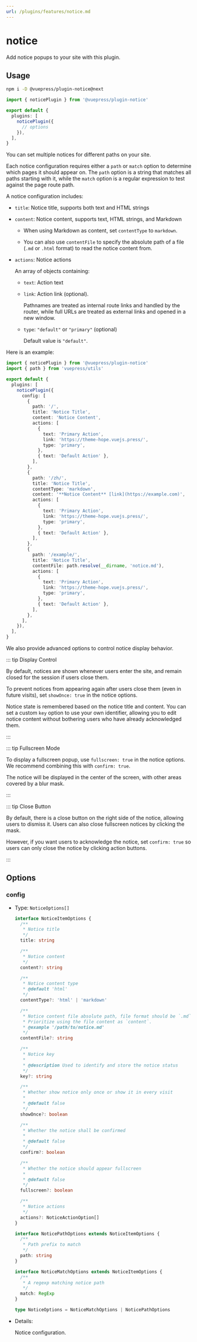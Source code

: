 ```yaml
---
url: /plugins/features/notice.md
---
```

# notice

Add notice popups to your site with this plugin.

## Usage

```bash
npm i -D @vuepress/plugin-notice@next
```

```ts title=".vuepress/config.ts"
import { noticePlugin } from '@vuepress/plugin-notice'

export default {
  plugins: [
    noticePlugin({
      // options
    }),
  ],
}
```

You can set multiple notices for different paths on your site.

Each notice configuration requires either a `path` or `match` option to determine which pages it should appear on. The `path` option is a string that matches all paths starting with it, while the `match` option is a regular expression to test against the page route path.

A notice configuration includes:

* `title`: Notice title, supports both text and HTML strings

* `content`: Notice content, supports text, HTML strings, and Markdown
  * When using Markdown as content, set `contentType` to `markdown`.

  * You can also use `contentFile` to specify the absolute path of a file (`.md` or `.html` format) to read the notice content from.

* `actions`: Notice actions

  An array of objects containing:

  * `text`: Action text

  * `link`: Action link (optional).

    Pathnames are treated as internal route links and handled by the router, while full URLs are treated as external links and opened in a new window.

  * `type`: `"default"` or `"primary"` (optional)

    Default value is `"default"`.

Here is an example:

```ts title=".vuepress/config.ts"
import { noticePlugin } from '@vuepress/plugin-notice'
import { path } from 'vuepress/utils'

export default {
  plugins: [
    noticePlugin({
      config: [
        {
          path: '/',
          title: 'Notice Title',
          content: 'Notice Content',
          actions: [
            {
              text: 'Primary Action',
              link: 'https://theme-hope.vuejs.press/',
              type: 'primary',
            },
            { text: 'Default Action' },
          ],
        },
        {
          path: '/zh/',
          title: 'Notice Title',
          contentType: 'markdown',
          content: '**Notice Content** [link](https://example.com)',
          actions: [
            {
              text: 'Primary Action',
              link: 'https://theme-hope.vuejs.press/',
              type: 'primary',
            },
            { text: 'Default Action' },
          ],
        },
        {
          path: '/example/',
          title: 'Notice Title',
          contentFile: path.resolve(__dirname, 'notice.md'),
          actions: [
            {
              text: 'Primary Action',
              link: 'https://theme-hope.vuejs.press/',
              type: 'primary',
            },
            { text: 'Default Action' },
          ],
        },
      ],
    }),
  ],
}
```

We also provide advanced options to control notice display behavior.

::: tip Display Control

By default, notices are shown whenever users enter the site, and remain closed for the session if users close them.

To prevent notices from appearing again after users close them (even in future visits), set `showOnce: true` in the notice options.

Notice state is remembered based on the notice title and content. You can set a custom `key` option to use your own identifier, allowing you to edit notice content without bothering users who have already acknowledged them.

:::

::: tip Fullscreen Mode

To display a fullscreen popup, use `fullscreen: true` in the notice options. We recommend combining this with `confirm: true`.

The notice will be displayed in the center of the screen, with other areas covered by a blur mask.

:::

::: tip Close Button

By default, there is a close button on the right side of the notice, allowing users to dismiss it. Users can also close fullscreen notices by clicking the mask.

However, if you want users to acknowledge the notice, set `confirm: true` so users can only close the notice by clicking action buttons.

:::

## Options

### config

* Type: `NoticeOptions[]`

  ```ts
  interface NoticeItemOptions {
    /**
     * Notice title
     */
    title: string

    /**
     * Notice content
     */
    content?: string

    /**
     * Notice content type
     * @default 'html'
     */
    contentType?: 'html' | 'markdown'

    /**
     * Notice content file absolute path, file format should be `.md` or `.html`.
     * Prioritize using the file content as `content`.
     * @example '/path/to/notice.md'
     */
    contentFile?: string

    /**
     * Notice key
     *
     * @description Used to identify and store the notice status
     */
    key?: string

    /**
     * Whether show notice only once or show it in every visit
     *
     * @default false
     */
    showOnce?: boolean

    /**
     * Whether the notice shall be confirmed
     *
     * @default false
     */
    confirm?: boolean

    /**
     * Whether the notice should appear fullscreen
     *
     * @default false
     */
    fullscreen?: boolean

    /**
     * Notice actions
     */
    actions?: NoticeActionOption[]
  }

  interface NoticePathOptions extends NoticeItemOptions {
    /**
     * Path prefix to match
     */
    path: string
  }

  interface NoticeMatchOptions extends NoticeItemOptions {
    /**
     * A regexp matching notice path
     */
    match: RegExp
  }

  type NoticeOptions = NoticeMatchOptions | NoticePathOptions
  ```

* Details:

  Notice configuration.
